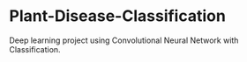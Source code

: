 # Plant-Disease-Classification
Deep learning project using Convolutional Neural Network with Classification.
